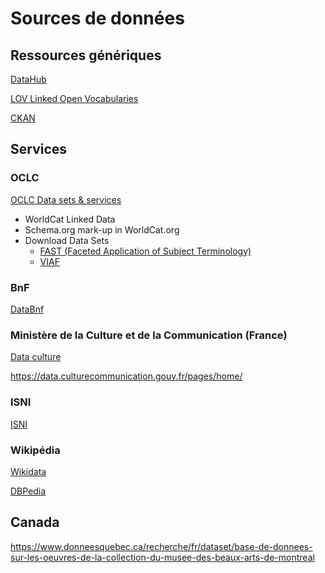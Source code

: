 # Sources de données

## Ressources génériques

[DataHub](https://datahub.io)

[LOV Linked Open Vocabularies](https://lov.okfn.org)

[CKAN](http://ckan.org)

## Services

### OCLC

[OCLC Data sets & services](https://www.oclc.org/data/data-sets-services.en.html)

- WorldCat Linked Data
- Schema.org mark-up in WorldCat.org
- Download Data Sets
  - [FAST (Faceted Application of Subject Terminology)](http://www.oclc.org/research/themes/data-science/fast.html)
  - [VIAF](https://datahub.io/dataset/viaf)

### BnF

[DataBnf](http://data.bnf.fr)

### Ministère de la Culture et de la Communication (France)

[Data culture](http://data.culture.fr/thesaurus)

https://data.culturecommunication.gouv.fr/pages/home/

### ISNI

[ISNI](http://www.isni.org)

### Wikipédia

[Wikidata](https://www.wikidata.org)

[DBPedia](http://wiki.dbpedia.org)

## Canada

https://www.donneesquebec.ca/recherche/fr/dataset/base-de-donnees-sur-les-oeuvres-de-la-collection-du-musee-des-beaux-arts-de-montreal